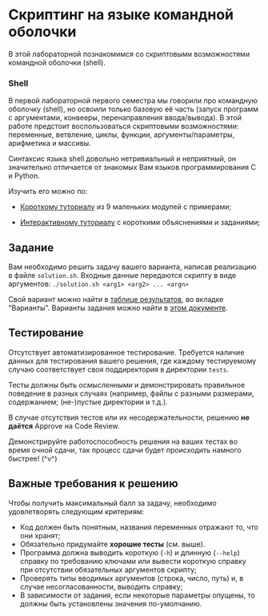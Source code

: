 # Скриптинг на языке командной оболочки

В этой лабораторной познакомимся со скриптовыми возможностями командной оболочки (shell).

### Shell

В первой лабораторной первого семестра мы говорили про командную оболочку (shell),
но освоили только базовую её часть (запуск программ с аргументами,
конвееры, перенаправления ввода/вывода). В этой работе предстоит воспользоваться
скриптовыми возможностями: переменные, ветвление, циклы, функции, аргументы/параметры,
арифметика и массивы.

Синтаксис языка shell довольно нетривиальный и неприятный, он значительно отличается
от знакомых Вам языков программирования C и Python.

Изучить его можно по:

- [Короткому туториалу](https://linuxhandbook.com/run-shell-script/) из 9 маленьких
модулей с примерами;

- [Интерактивному туториалу](https://www.learnshell.org/) с короткими объяснениями
и заданиями;

## Задание

Вам необходимо решить задачу вашего варианта, написав реализацию в файле `solution.sh`.
Входные данные передаются скрипту в виде аргументов: `./solution.sh <arg1> <arg2> ... <argn>`

Свой вариант можно найти в [таблице результатов](https://disk.yandex.ru/i/6A-2bVOjMskp4g),
во вкладке "Варианты".
Варианты задания можно найти в [этом документе](https://disk.yandex.ru/d/yaj0N2xLjiHDJQ).

## Тестирование

Отсутствует автоматизированное тестирование. Требуется наличие данных для тестирования
вашего решения, где каждому тестируемому случаю соответствует своя
поддиректория в директории `tests`.

Тесты должны быть _осмысленными_ и демонстрировать правильное поведение в разных
случаях (например, файлы с разными размерами, содержанием; (не-)пустые директории
и т.д.).

В случае отсутствия тестов или их несодержательности, решению **не даётся** Approve
на Code Review.

Демонстрируйте работоспособность решения на ваших тестах во время очной сдачи,
так процесс сдачи будет происходить намного быстрее! (^v^)

## Важные требования к решению

Чтобы получить максимальный балл за задачу, необходимо удовлетворять следующим критериям:
- Код должен быть понятным, названия переменных отражают то, что они хранят;
- Обязательно придумайте **хорошие тесты** (см. выше).
- Программа должна выводить короткую (`-h`) и длинную (`--help`) справку по требованию ключами
или вывести короткую справку при отсутствии обязательных аргументов скрипту;
- Проверять типы вводимых аргументов (строка, число, путь) и, в случае несогласованности,
выводить справку;
- В зависимости от задания, если некоторые параметры опущены, то должны быть установлены
значения по-умолчанию.
